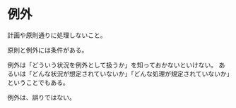 # 例外

計画や原則通りに処理しないこと。

原則と例外には条件がある。

例外は「どういう状況を例外として扱うか」を知っておかないといけない。
あるいは「どんな状況が想定されていないか」「どんな処理が規定されていないか」ということでもある。

例外は、誤りではない。
